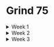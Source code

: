 # Grind 75
<details>
<summary>Week 1</summary>

- [x] Two Sum
- [x] Valid Parentheses
- [x] Merge Two Sorted Lists
- [x] Best Time to Buy and Sell Stock
- [x] Valid Palindrome
- [x] Invert Binary Tree
- [x] Valid Anagram
- [x] Binary Search
- [x] Flood Fill
- [x] Lowest Common Ancestor of a Binary Search Tree
- [x] Balanced Binary Tree
- [x] Linked List Cycle
- [x] Implement Queue using Stacks
</details>

<details>
<summary>Week 2</summary>

- [x] First Bad Version
- [x] Ransom Note
- [x] Climbing Stairs
- [x] Longest Palindrome
- [x] Reverse Linked List
- [x] Majority Element
- [x] Add Binary
- [x] Diameter of Binary Tree
- [x] Middle of the Linked List
- [x] Maximum Depth of Binary Tree
- [x] Contains Duplicate
- [x] Maximum Subarray
</details>

<details>
<summary>Week 3</summary>

- [x] Insert Interval
- [x] 01 Matrix
- [x] K Closest Points to Origin
- [ ] Longest Substring Without Repeating Characters
</details>
